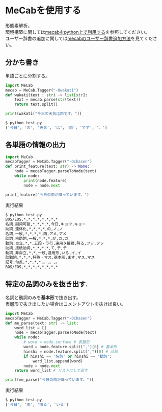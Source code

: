 # MeCabを使用する

形態素解析。  
環境構築に関しては[mecabをpython上で利用する](mecab.md)を参照してください。  
ユーザー辞書の追加に関しては[mecabのユーザー辞書追加方法](mecab_add_userdic.md)を見てください。

## 分かち書き
単語ごとに分割する。
```py
import MeCab
mecab = MeCab.Tagger("-Owakati")
def wakati(text : str) -> list[str]:
    text = mecab.parse(str(text))
    return text.split()

print(wakati("今日の天気は雨です。"))
```

```sh
$ python test.py 
['今日', 'の', '天気', 'は', '雨', 'です', '。']
```

## 各単語の情報の出力

```py
import MeCab
mecabTagger = MeCab.Tagger("-Ochasen")
def print_feature(text: str) -> None:
    node = mecabTagger.parseToNode(text)
    while node:
        print(node.feature)
        node = node.next

print_feature("今日の雨が降っています。")
```
実行結果
```sh
$ python test.py 
BOS/EOS,*,*,*,*,*,*,*,*
名詞,副詞可能,*,*,*,*,今日,キョウ,キョー
助詞,連体化,*,*,*,*,の,ノ,ノ
名詞,一般,*,*,*,*,雨,アメ,アメ
助詞,格助詞,一般,*,*,*,が,ガ,ガ
動詞,自立,*,*,五段・ラ行,連用タ接続,降る,フッ,フッ
助詞,接続助詞,*,*,*,*,て,テ,テ
動詞,非自立,*,*,一段,連用形,いる,イ,イ
助動詞,*,*,*,特殊・マス,基本形,ます,マス,マス
記号,句点,*,*,*,*,。,。,。
BOS/EOS,*,*,*,*,*,*,*,*
```

## 特定の品詞のみを抜き出す.

名詞と動詞のみを**基本形**で抜き出す。  
表層形で抜き出したい場合はコメントアウトを抜けば良い。
```py
import MeCab
mecabTagger = MeCab.Tagger("-Ochasen")
def me_parse(text: str) -> list:
    word_list = []
    node = mecabTagger.parseToNode(text)
    while node:
        # word = node.surface # 表層形
        word = node.feature.split(",")[6] # 基本形
        hinshi = node.feature.split(",")[0] # 品詞
        if hinshi == '名詞' or hinshi == '動詞':
            word_list.append(word)
        node = node.next
    return word_list # リストにして返す 

print(me_parse("今日の雨が降っています。"))
```
実行結果
```sh
$ python test.py 
['今日', '雨', '降る', 'いる']
```




